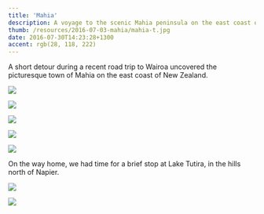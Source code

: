 ```yaml
---
title: 'Mahia'
description: A voyage to the scenic Mahia peninsula on the east coast of New Zealand
thumb: /resources/2016-07-03-mahia/mahia-t.jpg
date: 2016-07-30T14:23:28+1300
accent: rgb(28, 118, 222)
---
```


A short detour during a recent road trip to Wairoa uncovered the picturesque town of Mahia on the east coast of New Zealand.

![][cliff]

![][hills]

![][rocks]

![][boat]

![][birds]

On the way home, we had time for a brief stop at Lake Tutira, in the hills north of Napier.

![][mirrortrees]

![][mirrorhills]

[cliff]: ./mahia-1.jpg
[hills]: ./mahia-2.jpg
[boat]: ./mahia-3.jpg
[rocks]: ./mahia-4.jpg
[birds]: ./mahia-5.jpg
[mirrortrees]: ./mahia-6.jpg
[mirrorhills]: ./mahia-7.jpg
